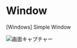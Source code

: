 # Window
[Windows] Simple Window

![画面キャプチャー](https://github.com/kenjinote/Window/wiki/preview.png "画面キャプチャー")
